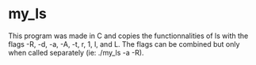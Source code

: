 # my_ls

This program was made in C and copies the functionnalities of ls with the flags -R, -d, -a, -A, -t, r, 1, l, and L. The flags can be combined but only when called separately (ie: ./my_ls -a -R).
